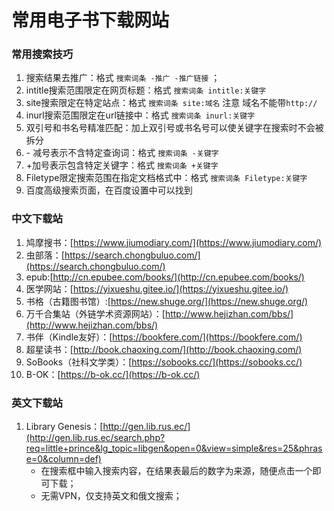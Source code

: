 # 常用电子书下载网站

### 常用搜索技巧

1. 搜索结果去推广：格式 `搜索词条 -推广 -推广链接` ；
2. intitle搜索范围限定在网页标题：格式 `搜索词条 intitle:关键字`
3. site搜索限定在特定站点：格式 `搜索词条 site:域名`  注意 域名不能带`http://`
4. inurl搜索范围限定在url链接中：格式 `搜索词条 inurl:关键字`
5. 双引号和书名号精准匹配：加上双引号或书名号可以使关键字在搜索时不会被拆分
6. \- 减号表示不含特定查询词：格式 `搜索词条 -关键字`
7. \+加号表示包含特定关键字：格式 `搜索词条 +关键字`
8. Filetype限定搜索范围在指定文档格式中：格式 `搜索词条 Filetype:关键字`
9. 百度高级搜索页面，在百度设置中可以找到

### 中文下载站

1. 鸠摩搜书：[https://www.jiumodiary.com/](https://www.jiumodiary.com/)
2. 虫部落：[https://search.chongbuluo.com/](https://search.chongbuluo.com/)
3. epub:[http://cn.epubee.com/books/](http://cn.epubee.com/books/)
4. 医学网站：[https://yixueshu.gitee.io/](https://yixueshu.gitee.io/)
5. 书格（古籍图书馆）:[https://new.shuge.org/](https://new.shuge.org/)
6. 万千合集站（外链学术资源网站）：[http://www.hejizhan.com/bbs/](http://www.hejizhan.com/bbs/)
7. 书伴（Kindle友好）：[https://bookfere.com/](https://bookfere.com/)
8. 超星读书：[http://book.chaoxing.com/](http://book.chaoxing.com/)
9. SoBooks（社科文学类）：[https://sobooks.cc/](https://sobooks.cc/)
10. B-OK：[https://b-ok.cc/](https://b-ok.cc/)

### 英文下载站

1. Library Genesis：[http://gen.lib.rus.ec/](http://gen.lib.rus.ec/search.php?req=little+prince&lg_topic=libgen&open=0&view=simple&res=25&phrase=0&column=def)    
   - 在搜索框中输入搜索内容，在结果表最后的数字为来源，随便点击一个即可下载；
   - 无需VPN，仅支持英文和俄文搜索；
